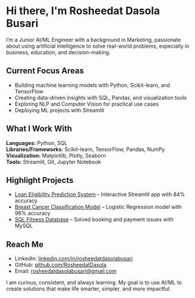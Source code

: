 # Hi there, I'm Rosheedat Dasola Busari

I’m a Junior AI/ML Engineer with a background in Marketing, passionate about using artificial intelligence to solve real-world problems, especially in business, education, and decision-making.

## Current Focus Areas
- Building machine learning models with Python, Scikit-learn, and TensorFlow  
- Creating data-driven insights with SQL, Pandas, and visualization tools  
- Exploring NLP and Computer Vision for practical use cases  
- Deploying ML projects with Streamlit  

## What I Work With
**Languages:** Python, SQL  
**Libraries/Frameworks:** Scikit-learn, TensorFlow, Pandas, NumPy  
**Visualization:** Matplotlib, Plotly, Seaborn  
**Tools:** Streamlit, Git, Jupyter Notebook  

## Highlight Projects
- [Loan Eligibility Prediction System](https://github.com/RosheedatDasola/Loan-Prediction) – Interactive Streamlit app with 84% accuracy  
- [Breast Cancer Classification Model](https://github.com/RosheedatDasola/Breast-Cancer-Model) – Logistic Regression model with 96% accuracy  
- [SQL Fitness Database](https://github.com/RosheedatDasola/SQL-Fitness-Database) – Solved booking and payment issues with MySQL  

## Reach Me
- LinkedIn: [linkedin.com/in/rosheedatdasolabusari](https://linkedin.com/in/rosheedatdasolabusari)  
- GitHub: [github.com/RosheedatDasola](https://github.com/RosheedatDasola)  
- Email: rosheedatdasolabusari@gmail.com  

I am curious, consistent, and always learning. My goal is to use AI/ML to create solutions that make life smarter, simpler, and more impactful.


<!--
**RosheedatDasola/RosheedatDasola** is a ✨ _special_ ✨ repository because its `README.md` (this file) appears on your GitHub profile.

Here are some ideas to get you started:

- 🔭 I’m currently working on ...
- 🌱 I’m currently learning ...
- 👯 I’m looking to collaborate on ...
- 🤔 I’m looking for help with ...
- 💬 Ask me about ...
- 📫 How to reach me: ...
- 😄 Pronouns: ...
- ⚡ Fun fact: ...
-->
